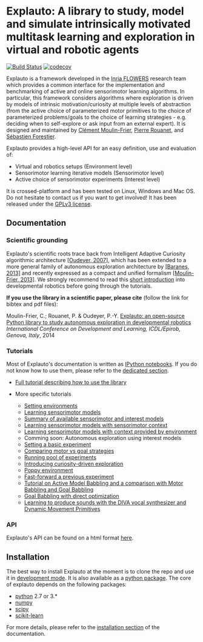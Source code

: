 # Explauto: A library to study, model and simulate intrinsically motivated multitask learning and exploration in virtual and robotic agents #

[![Build Status](https://travis-ci.org/wschuell/explauto.svg?branch=master)](https://travis-ci.org/wschuell/explauto)
[![codecov](https://codecov.io/gh/wschuell/explauto/branch/master/graph/badge.svg)](https://codecov.io/gh/wschuell/explauto)

Explauto is a framework developed in the [Inria FLOWERS](https://flowers.inria.fr/) research team which provides a common interface for the implementation and benchmarking of active and online sensorimotor learning algorithms. In particular, this framework considers algorithms where exploration is driven by models of intrinsic motivation/curiosity at multiple levels of abstraction (from the active choice of parameterized motor primitives to the choice of parameterized problems/goals to the choice of learning strategies - e.g. deciding when to self-explore or ask input from an external expert). It is designed and maintained by [Clément Moulin-Frier](https://flowers.inria.fr/clement_mf/), [Pierre Rouanet](https://github.com/pierre-rouanet), and [Sébastien Forestier](http://sforestier.com/).

Explauto provides a high-level API for an easy definition, use and evaluation of:

* Virtual and robotics setups (Environment level)
* Sensorimotor learning iterative models (Sensorimotor level)
* Active choice of sensorimotor experiments (Interest level)

It is crossed-platform and has been tested on Linux, Windows and Mac OS. Do not hesitate to contact us if you want to get involved! It has been released under the [GPLv3 license](http://www.gnu.org/copyleft/gpl.html).

## Documentation ##

### Scientific grounding ###


Explauto's scientific roots trace back from Intelligent Adaptive Curiosity algorithmic architecture [[Oudeyer, 2007]](http://hal.inria.fr/hal-00793610/en), which has been extended to a more general family of autonomous exploration architecture by [[Baranes, 2013]](http://www.pyoudeyer.com/ActiveGoalExploration-RAS-2013.pdf) and recently expressed as a compact and unified formalism [[Moulin-Frier, 2013]](http://hal.inria.fr/hal-00860641). We strongly recommend to read this [short introduction](http://flowersteam.github.io/explauto/about.html) into developmental robotics before going through the tutorials.

**If you use the library in a scientific paper, please cite** (follow the link for bibtex and pdf files):

Moulin-Frier, C.; Rouanet, P. & Oudeyer, P.-Y. [Explauto: an open-source Python library to study autonomous exploration in developmental robotics](http://hal.inria.fr/hal-01061708) *International Conference on Development and Learning, ICDL/Epirob, Genova, Italy*, 2014

### Tutorials ###

Most of Explauto's documentation is written as [IPython notebooks](http://ipython.org/notebook.html). If you do not know how to use them, please refer to the [dedicated section](http://flowersteam.github.io/explauto/notebook.html).

* [Full tutorial describing how to use the library](http://nbviewer.ipython.org/github/flowersteam/explauto/blob/master/notebook/full_tutorial.ipynb)

* More specific tutorials
    * [Setting environments](http://nbviewer.ipython.org/github/flowersteam/explauto/blob/master/notebook/setting_environments.ipynb)
    * [Learning sensorimotor models](http://nbviewer.ipython.org/github/flowersteam/explauto/blob/master/notebook/learning_sensorimotor_models.ipynb)
    * [Summary of available sensorimotor and interest models](http://nbviewer.ipython.org/github/flowersteam/explauto/blob/master/notebook/summary_available_models.ipynb)
    * [Learning sensorimotor models with sensorimotor context](http://nbviewer.ipython.org/github/flowersteam/explauto/blob/master/notebook/learning_with_sensorimotor_context.ipynb)
    * [Learning sensorimotor models with context provided by environment](http://nbviewer.ipython.org/github/flowersteam/explauto/blob/master/notebook/learning_with_environment_context.ipynb)
    * Comming soon: Autonomous exploration using interest models
    * [Setting a basic experiment](http://nbviewer.ipython.org/github/flowersteam/explauto/blob/master/notebook/setting_basic_experiment.ipynb)
    * [Comparing motor vs goal strategies](http://nbviewer.ipython.org/github/flowersteam/explauto/blob/master/notebook/comparing_motor_goal_stategies.ipynb)
    * [Running pool of experiments](http://nbviewer.ipython.org/github/flowersteam/explauto/blob/master/notebook/running_experiment_pool.ipynb)
    * [Introducing curiosity-driven exploration](http://nbviewer.ipython.org/github/flowersteam/explauto/blob/master/notebook/introducing_curiosity_learning.ipynb)
    * [Poppy environment](http://nbviewer.ipython.org/github/flowersteam/explauto/blob/master/notebook/poppy_environment.ipynb)
    * [Fast-forward a previous experiment](http://nbviewer.ipython.org/github/flowersteam/explauto/blob/master/notebook/fast_forward_experiment.ipynb)
    * [Tutorial on Active Model Babbling and a comparison with Motor Babbling and Goal Babbling](http://nbviewer.jupyter.org/github/sebastien-forestier/ExplorationAlgorithms/blob/master/main.ipynb)
    * [Goal Babbling with direct optimization](http://nbviewer.ipython.org/github/flowersteam/explauto/blob/master/notebook/goal_babbling_direct_optimization.ipynb)
    * [Learning to produce sounds with the DIVA vocal synthesizer and Dynamic Movement Primitives](http://nbviewer.jupyter.org/github/flowersteam/explauto/blob/master/notebook/DivaDMP.ipynb)


### API ###

Explauto's API can be found on a html format [here](http://flowersteam.github.io/explauto/).


## Installation ##

The best way to install Explauto at the moment is to clone the repo and use it in [development mode](http://flowersteam.github.io/explauto/installation.html#as-a-developer). It is also available as a [python package](https://pypi.python.org/pypi/explauto/). The core of explauto depends on the following packages:

* [python](http://www.python.org) 2.7 or 3.*
* [numpy](http://www.numpy.org)
* [scipy](http://www.scipy.org)
* [scikit-learn](http://scikit-learn.org/)

For more details, please refer to the [installation section](http://flowersteam.github.io/explauto/installation.html) of the documentation.
